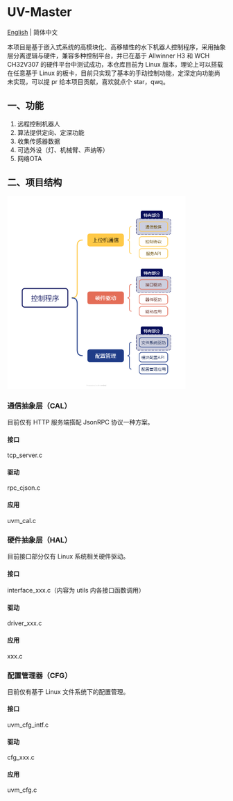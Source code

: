 # UV-Master

[English](README.md) | 简体中文

本项目是基于嵌入式系统的高模块化、高移植性的水下机器人控制程序，采用抽象层分离逻辑与硬件，兼容多种控制平台，并已在基于 Allwinner H3 和 WCH CH32V307 的硬件平台中测试成功，本仓库目前为 Linux 版本，理论上可以搭载在任意基于 Linux 的板卡，目前只实现了基本的手动控制功能，定深定向功能尚未实现，可以提 pr 给本项目贡献，喜欢就点个 star，qwq。

## 一、功能

1. 远程控制机器人
2. 算法提供定向、定深功能
3. 收集传感器数据
4. 可选外设（灯、机械臂、声纳等）
5. 网络OTA

## 二、项目结构

<img src="./doc/diagram.png" alt="控制程序" style="zoom: 67%;" />

### 通信抽象层（CAL）

目前仅有 HTTP 服务端搭配 JsonRPC 协议一种方案。

#### 接口

tcp_server.c

#### 驱动

rpc_cjson.c

#### 应用

uvm_cal.c

### 硬件抽象层（HAL）

目前接口部分仅有 Linux 系统相关硬件驱动。

#### 接口

interface_xxx.c（内容为 utils 内各接口函数调用）

#### 驱动

driver_xxx.c

#### 应用

xxx.c

### 配置管理器（CFG）

目前仅有基于 Linux 文件系统下的配置管理。

#### 接口

uvm_cfg_intf.c

#### 驱动

cfg_xxx.c

#### 应用

uvm_cfg.c
